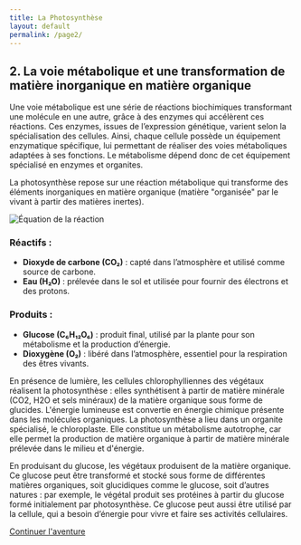 ```yaml
---
title: La Photosynthèse
layout: default
permalink: /page2/
---
```


## 2. La voie métabolique et une transformation de matière inorganique en matière organique
Une voie métabolique est une série de réactions biochimiques transformant une molécule en une autre, grâce à des enzymes qui accélèrent ces réactions. Ces enzymes, issues de l’expression génétique, varient selon la spécialisation des cellules. Ainsi, chaque cellule possède un équipement enzymatique spécifique, lui permettant de réaliser des voies métaboliques adaptées à ses fonctions. Le métabolisme dépend donc de cet équipement spécialisé en enzymes et organites.

La photosynthèse repose sur une réaction métabolique qui transforme des éléments inorganiques en matière organique (matière "organisée" par le vivant à partir des matières inertes).

![Équation de la réaction](/la-photosynthese/equationreaction.jpg)

### Réactifs :
- **Dioxyde de carbone (CO₂)** : capté dans l’atmosphère et utilisé comme source de carbone.
- **Eau (H₂O)** : prélevée dans le sol et utilisée pour fournir des électrons et des protons.

### Produits :
- **Glucose (C₆H₁₂O₆)** : produit final, utilisé par la plante pour son métabolisme et la production d’énergie.
- **Dioxygène (O₂)** : libéré dans l’atmosphère, essentiel pour la respiration des êtres vivants.

En présence de lumière, les cellules chlorophylliennes des végétaux réalisent la photosynthèse : elles synthétisent à partir de matière minérale (CO2, H2O et sels minéraux) de la matière organique sous forme de glucides. L'énergie lumineuse est convertie en énergie chimique présente dans les molécules organiques. La photosynthèse a lieu dans un organite spécialisé, le chloroplaste. Elle constitue un métabolisme autotrophe, car elle permet la production de matière organique à partir de matière minérale prélevée dans le milieu et d'énergie.

En produisant du glucose, les végétaux produisent de la matière organique. Ce glucose peut être transformé et stocké sous forme de différentes matières organiques, soit glucidiques comme le glucose, soit d’autres natures : par exemple, le végétal produit ses protéines à partir du glucose formé initialement par photosynthèse. Ce glucose peut aussi être utilisé par la cellule, qui a besoin d’énergie pour vivre et faire ses activités cellulaires.

<a href="/la-photosynthese/page3/" class="btn">Continuer l'aventure</a>
